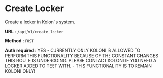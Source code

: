 # Create Locker

Create a locker in Koloni's system.

**URL** : `/api/v1/create_locker`

**Method** : `POST`

**Auth required** : YES - CURRENTLY ONLY KOLONI IS ALLOWED TO PERFORM THIS FUNCTIONALITY BECAUSE OF THE CONSTANT CHANGES THIS ROUTE IS UNDERGOING. PLEASE CONTACT KOLONI IF YOU NEED A LOCKER ADDED TO TEST WITH. - THIS FUNCTIONALITY IS TO REMAIN KOLONI ONLY!
